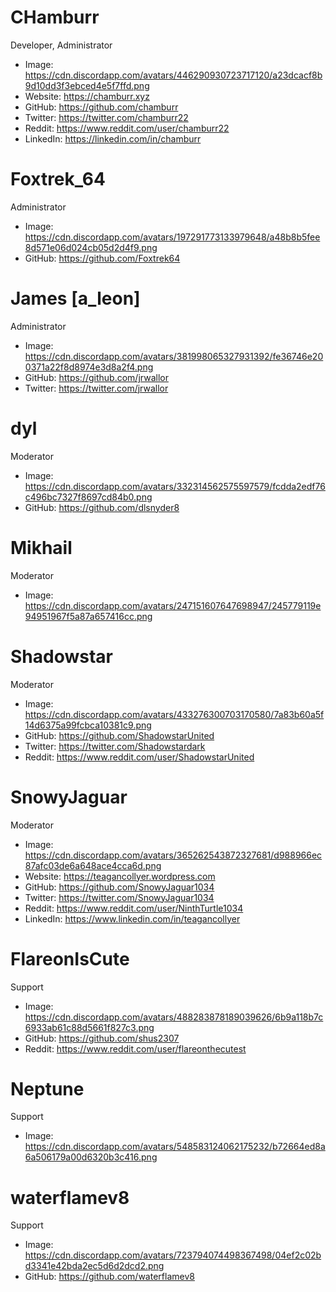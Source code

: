 # CHamburr

Developer, Administrator

- Image: https://cdn.discordapp.com/avatars/446290930723717120/a23dcacf8b9d10dd3f3ebced4e5f7ffd.png
- Website: https://chamburr.xyz
- GitHub: https://github.com/chamburr
- Twitter: https://twitter.com/chamburr22
- Reddit: https://www.reddit.com/user/chamburr22
- LinkedIn: https://linkedin.com/in/chamburr

# Foxtrek_64

Administrator

- Image: https://cdn.discordapp.com/avatars/197291773133979648/a48b8b5fee8d571e06d024cb05d2d4f9.png
- GitHub: https://github.com/Foxtrek64

# James [a_leon]

Administrator

- Image: https://cdn.discordapp.com/avatars/381998065327931392/fe36746e200371a22f8d8974e3d8a2f4.png
- GitHub: https://github.com/jrwallor
- Twitter: https://twitter.com/jrwallor

# dyl

Moderator

- Image: https://cdn.discordapp.com/avatars/332314562575597579/fcdda2edf76c496bc7327f8697cd84b0.png
- GitHub: https://github.com/dlsnyder8

# Mikhail

Moderator

- Image: https://cdn.discordapp.com/avatars/247151607647698947/245779119e94951967f5a87a657416cc.png

# Shadowstar

Moderator

- Image: https://cdn.discordapp.com/avatars/433276300703170580/7a83b60a5f14d6375a99fcbca10381c9.png
- GitHub: https://github.com/ShadowstarUnited
- Twitter: https://twitter.com/Shadowstardark
- Reddit: https://www.reddit.com/user/ShadowstarUnited

# SnowyJaguar

Moderator

- Image: https://cdn.discordapp.com/avatars/365262543872327681/d988966ec87afc03de6a648ace4cca6d.png
- Website: https://teagancollyer.wordpress.com
- GitHub: https://github.com/SnowyJaguar1034
- Twitter: https://twitter.com/SnowyJaguar1034
- Reddit: https://www.reddit.com/user/NinthTurtle1034
- LinkedIn: https://www.linkedin.com/in/teagancollyer

# FlareonIsCute

Support

- Image: https://cdn.discordapp.com/avatars/488283878189039626/6b9a118b7c6933ab61c88d5661f827c3.png
- GitHub: https://github.com/shus2307
- Reddit: https://www.reddit.com/user/flareonthecutest

# Neptune

Support

- Image: https://cdn.discordapp.com/avatars/548583124062175232/b72664ed8a6a506179a00d6320b3c416.png

# waterflamev8

Support

- Image: https://cdn.discordapp.com/avatars/723794074498367498/04ef2c02bd3341e42bda2ec5d6d2dcd2.png
- GitHub: https://github.com/waterflamev8
